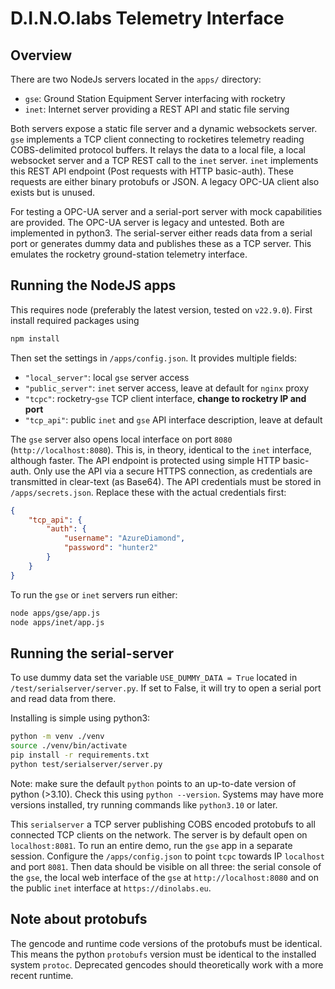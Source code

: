 # D.I.N.O.labs Telemetry Interface

## Overview

There are two NodeJs servers located in the `apps/` directory:
- `gse`: Ground Station Equipment Server interfacing with rocketry
- `inet`: Internet server providing a REST API and static file serving

Both servers expose a static file server and a dynamic websockets server.
`gse` implements a TCP client connecting to rocketires telemetry reading COBS-delimited protocol buffers.
It relays the data to a local file, a local websocket server and a TCP REST call to the `inet` server.
`inet` implements this REST API endpoint (Post requests with HTTP basic-auth).
These requests are either binary protobufs or JSON.
A legacy OPC-UA client also exists but is unused.

For testing a OPC-UA server and a serial-port server with mock capabilities are provided.
The OPC-UA server is legacy and untested.
Both are implemented in python3.
The serial-server either reads data from a serial port or generates dummy data and publishes these as a TCP server.
This emulates the rocketry ground-station telemetry interface.

## Running the NodeJS apps

This requires node (preferably the latest version, tested on `v22.9.0`).
First install required packages using
```bash
npm install
```

Then set the settings in `/apps/config.json`.
It provides multiple fields:
- `"local_server"`: local `gse` server access
- `"public_server"`: `inet` server access, leave at default for `nginx` proxy
- `"tcpc"`: rocketry-`gse` TCP client interface, **change to rocketry IP and port**
- `"tcp_api"`: public `inet` and `gse` API interface description, leave at default

The `gse` server also opens local interface on port `8080` (`http://localhost:8080`).
This is, in theory, identical to the `inet` interface, although faster.
The API endpoint is protected using simple HTTP basic-auth.
Only use the API via a secure HTTPS connection, as credentials are transmitted in clear-text (as Base64).
The API credentials must be stored in `/apps/secrets.json`.
Replace these with the actual credentials first:
```json
{
    "tcp_api": {
        "auth": {
            "username": "AzureDiamond",
            "password": "hunter2"
        }
    }
}
```

To run the `gse` or `inet` servers run either:
```bash
node apps/gse/app.js
node apps/inet/app.js
```

## Running the serial-server

To use dummy data set the variable `USE_DUMMY_DATA = True` located in `/test/serialserver/server.py`.
If set to False, it will try to open a serial port and read data from there.

Installing is simple using python3:
```bash
python -m venv ./venv
source ./venv/bin/activate
pip install -r requirements.txt
python test/serialserver/server.py
```
Note: make sure the default `python` points to an up-to-date version of python (>3.10).
Check this using `python --version`.
Systems may have more versions installed, try running commands like `python3.10` or later.

This `serialserver` a TCP server publishing COBS encoded protobufs to all connected TCP clients on the network.
The server is by default open on `localhost:8081`.
To run an entire demo, run the `gse` app in a separate session.
Configure the `/apps/config.json` to point `tcpc` towards IP `localhost` and port `8081`.
Then data should be visible on all three: the serial console of the `gse`, the local web interface of the `gse` at `http://localhost:8080` and on the public `inet` interface at `https://dinolabs.eu`.

## Note about protobufs

The gencode and runtime code versions of the protobufs must be identical.
This means the python `protobufs` version must be identical to the installed system `protoc`.
Deprecated gencodes should theoretically work with a more recent runtime.

